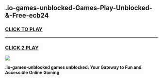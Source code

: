 
## .io-games-unblocked-Games-Play-Unblocked-&-Free-ecb24
<h3>
<a href="https://premium76.site?title=.io-games-unblocked&ref=24A">CLICK TO PLAY</a></h3>
<hr>

<h3>
<a href="https://premium76.site?title=.io-games-unblocked&ref=24A">CLICK 2 PLAY</a>
  
</h3>

<a href="https://premium76.site?title=.io-games-unblocked&ref=24A"><img src="https://clearcache.store/games.png"></a>


**.io-games-unblocked games unblocked: Your Gateway to Fun and Accessible Online Gaming**
